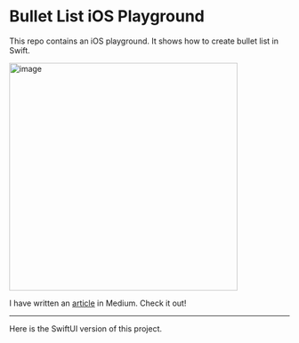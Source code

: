 # Bullet List iOS Playground

This repo contains an iOS playground. It shows how to create bullet list in Swift.

<img width="410" alt="image" src="https://user-images.githubusercontent.com/24571355/187677823-e9e1749b-3614-4a67-95c0-265d68cf64d5.png">

I have written an [article](https://medium.com/p/30d5a68f7679) in Medium. Check it out!

---

Here is the SwiftUI version of this project.
